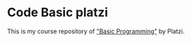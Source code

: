 # Code Basic platzi
This is my course repository of ["Basic Programming"](https://platzi.com/clases/programacion-basica/) by Platzi. 
<!--stackedit_data:
eyJoaXN0b3J5IjpbLTExNDcyMDA1ODNdfQ==
-->